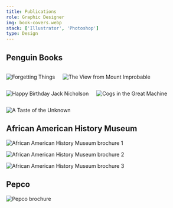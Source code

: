 ```yaml
---
title: Publications
role: Graphic Designer
img: book-covers.webp
stack: ['Illustrator', 'Photoshop']
type: Design
---
```


## Penguin Books

<!-- Row -->

<div class="columns">

<div>

![Forgetting Things](/static/imgs/college-designs/book-cover-forgetting.webp)

</div>

<div>

![The View from Mount Improbable](/static/imgs/college-designs/book-covers-the-view.webp)

</div>

</div>

<!-- Row -->

<div class="columns">

<div>

![Happy Birthday Jack Nicholson](/static/imgs/college-designs/book-covers-happy-bday.webp)

</div>

<div>

![Cogs in the Great Machine](/static/imgs/college-designs/book-covers-cogs.webp)

</div>

</div>

![A Taste of the Unknown](/static/imgs/college-designs/book-covers-a-taste.webp)

## African American History Museum

![African American History Museum brochure 1](/static/imgs/college-designs/aahm-brochure-1.webp)

![African American History Museum brochure 2](/static/imgs/college-designs/aahm-brochure-2.webp)

![African American History Museum brochure 3](/static/imgs/college-designs/aahm-brochure-3.webp)

## Pepco

![Pepco brochure](/static/imgs/college-designs/pepco-brochure.webp)
